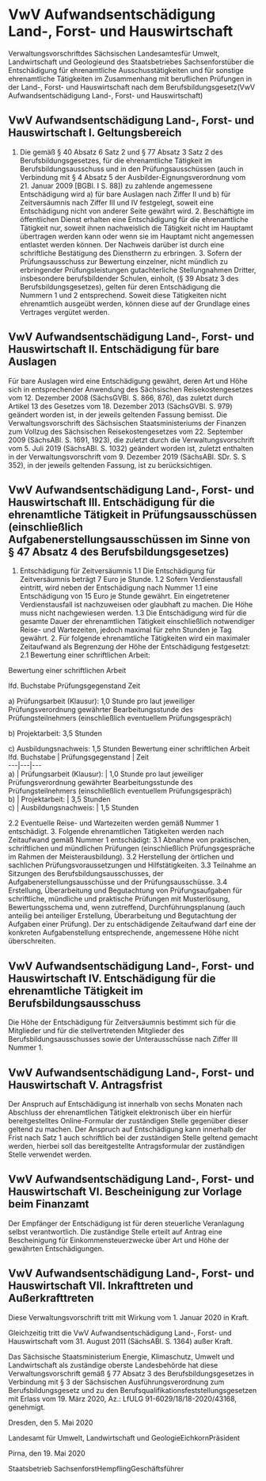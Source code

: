 # VwV Aufwandsentschädigung Land-, Forst- und Hauswirtschaft

Verwaltungsvorschriftdes Sächsischen Landesamtesfür Umwelt, Landwirtschaft und Geologieund des Staatsbetriebes Sachsenforstüber die Entschädigung für ehrenamtliche Ausschusstätigkeiten und für sonstige ehrenamtliche Tätigkeiten im Zusammenhang mit beruflichen Prüfungen in der Land-, Forst- und Hauswirtschaft nach dem Berufsbildungsgesetz(VwV Aufwandsentschädigung Land-, Forst- und Hauswirtschaft)

## VwV Aufwandsentschädigung Land-, Forst- und Hauswirtschaft I. Geltungsbereich

1. Die gemäß § 40 Absatz 6 Satz 2 und § 77 Absatz 3 Satz 2 des Berufsbildungsgesetzes, für die ehrenamtliche Tätigkeit im Berufsbildungsausschuss und in den Prüfungsausschüssen (auch in Verbindung mit § 4 Absatz 5 der Ausbilder-Eignungsverordnung vom 21. Januar 2009 [BGBl. I S. 88]) zu zahlende angemessene Entschädigung wird a) für bare Auslagen nach Ziffer II und b) für Zeitversäumnis nach Ziffer III und IV festgelegt, soweit eine Entschädigung nicht von anderer Seite gewährt wird. 2. Beschäftigte im öffentlichen Dienst erhalten eine Entschädigung für die ehrenamtliche Tätigkeit nur, soweit ihnen nachweislich die Tätigkeit nicht im Hauptamt übertragen werden kann oder wenn sie im Hauptamt nicht angemessen entlastet werden können. Der Nachweis darüber ist durch eine schriftliche Bestätigung des Dienstherrn zu erbringen. 3. Sofern der Prüfungsausschuss zur Bewertung einzelner, nicht mündlich zu erbringender Prüfungsleistungen gutachterliche Stellungnahmen Dritter, insbesondere berufsbildender Schulen, einholt, (§ 39 Absatz 3 des Berufsbildungsgesetzes), gelten für deren Entschädigung die Nummern 1 und 2 entsprechend. Soweit diese Tätigkeiten nicht ehrenamtlich ausgeübt werden, können diese auf der Grundlage eines Vertrages vergütet werden. 
## VwV Aufwandsentschädigung Land-, Forst- und Hauswirtschaft II. Entschädigung für bare Auslagen

Für bare Auslagen wird eine Entschädigung gewährt, deren Art und Höhe sich in entsprechender Anwendung des
				Sächsischen Reisekostengesetzes vom 12. Dezember 2008 (SächsGVBl. S. 866, 876), das zuletzt durch Artikel 13 des Gesetzes vom 18. Dezember 2013 (SächsGVBl. S. 979) geändert worden ist, in der jeweils geltenden Fassung bemisst. Die Verwaltungsvorschrift des Sächsischen Staatsministeriums der Finanzen zum Vollzug des Sächsischen Reisekostengesetzes vom 22. September 2009 (SächsABl. S. 1691, 1923), die zuletzt durch die Verwaltungsvorschrift vom 5. Juli 2019 (SächsABl. S. 1032) geändert worden ist, zuletzt enthalten in der Verwaltungsvorschrift vom 9. Dezember 2019 (SächsABl. SDr. S. S 352), in der jeweils geltenden Fassung, ist zu berücksichtigen.


## VwV Aufwandsentschädigung Land-, Forst- und Hauswirtschaft III. Entschädigung für die ehrenamtliche Tätigkeit in Prüfungsausschüssen (einschließlich Aufgabenerstellungsausschüssen im Sinne von § 47 Absatz 4 des Berufsbildungsgesetzes)

1. Entschädigung für Zeitversäumnis 1.1 Die Entschädigung für Zeitversäumnis beträgt 7 Euro je Stunde. 1.2 Sofern Verdienstausfall eintritt, wird neben der Entschädigung nach Nummer 1.1 eine Entschädigung von 15 Euro je Stunde gewährt. Ein eingetretener Verdienstausfall ist nachzuweisen oder glaubhaft zu machen. Die Höhe muss nicht nachgewiesen werden. 1.3 Die Entschädigung wird für die gesamte Dauer der ehrenamtlichen Tätigkeit einschließlich notwendiger Reise- und Wartezeiten, jedoch maximal für zehn Stunden je Tag gewährt. 2. Für folgende ehrenamtliche Tätigkeiten wird ein maximaler Zeitaufwand als Begrenzung der Höhe der Entschädigung festgesetzt: 2.1 Bewertung einer schriftlichen Arbeit:
			   
Bewertung einer schriftlichen Arbeit
        







lfd. Buchstabe
Prüfungsgegenstand
Zeit




a)
Prüfungsarbeit (Klausur):
1,0 Stunde pro laut jeweiliger Prüfungsverordnung gewährter Bearbeitungsstunde des Prüfungsteilnehmers (einschließlich eventuellem Prüfungsgespräch)


b)
Projektarbeit:
3,5 Stunden


c)
Ausbildungsnachweis:
1,5 Stunden Bewertung einer schriftlichen Arbeit  lfd. Buchstabe | Prüfungsgegenstand |
Zeit  
---|---|---  
a) | Prüfungsarbeit (Klausur): | 1,0 Stunde pro laut jeweiliger
Prüfungsverordnung gewährter Bearbeitungsstunde des Prüfungsteilnehmers
(einschließlich eventuellem Prüfungsgespräch)  
b) | Projektarbeit: | 3,5 Stunden  
c) | Ausbildungsnachweis: | 1,5 Stunden


2.2 Eventuelle Reise- und Wartezeiten werden gemäß Nummer 1 entschädigt. 3. Folgende ehrenamtlichen Tätigkeiten werden nach Zeitaufwand gemäß Nummer 1 entschädigt: 3.1 Abnahme von praktischen, schriftlichen und mündlichen Prüfungen (einschließlich Prüfungsgespräche im Rahmen der Meisterausbildung). 3.2 Herstellung der örtlichen und sachlichen Prüfungsvoraussetzungen und Hilfstätigkeiten. 3.3 Teilnahme an Sitzungen des Berufsbildungsausschusses, der Aufgabenerstellungsausschüsse und der Prüfungsausschüsse. 3.4 Erstellung, Überarbeitung und Begutachtung von Prüfungsaufgaben für schriftliche, mündliche und praktische Prüfungen mit Musterlösung, Bewertungsschema und, wenn zutreffend, Durchführungsplanung (auch anteilig bei anteiliger Erstellung, Überarbeitung und Begutachtung der Aufgaben einer Prüfung). Der zu entschädigende Zeitaufwand darf eine der konkreten Aufgabenstellung entsprechende, angemessene Höhe nicht überschreiten. 
## VwV Aufwandsentschädigung Land-, Forst- und Hauswirtschaft IV. Entschädigung für die ehrenamtliche Tätigkeit im Berufsbildungsausschuss

Die Höhe der Entschädigung für Zeitversäumnis bestimmt sich für die Mitglieder und für die stellvertretenden Mitglieder des Berufsbildungsausschusses sowie der Unterausschüsse nach Ziffer III Nummer 1.


## VwV Aufwandsentschädigung Land-, Forst- und Hauswirtschaft V. Antragsfrist

Der Anspruch auf Entschädigung ist innerhalb von sechs Monaten nach Abschluss der ehrenamtlichen Tätigkeit elektronisch über ein hierfür bereitgestelltes Online-Formular der zuständigen Stelle gegenüber dieser geltend zu machen. Der Anspruch auf Entschädigung kann innerhalb der Frist nach Satz 1 auch schriftlich bei der zuständigen Stelle geltend gemacht werden, hierbei soll das bereitgestellte Antragsformular der zuständigen Stelle verwendet werden.


## VwV Aufwandsentschädigung Land-, Forst- und Hauswirtschaft VI. Bescheinigung zur Vorlage beim Finanzamt

Der Empfänger der Entschädigung ist für deren steuerliche Veranlagung selbst verantwortlich. Die zuständige Stelle erteilt auf Antrag eine Bescheinigung für Einkommensteuerzwecke über Art und Höhe der gewährten Entschädigungen.


## VwV Aufwandsentschädigung Land-, Forst- und Hauswirtschaft VII. Inkrafttreten und Außerkrafttreten

Diese Verwaltungsvorschrift tritt mit Wirkung vom 1. Januar 2020 in Kraft.

Gleichzeitig tritt die VwV Aufwandsentschädigung Land-, Forst- und Hauswirtschaft vom 31. August 2011 (SächsABl. S. 1364) außer Kraft.

Das Sächsische Staatsministerium Energie, Klimaschutz, Umwelt und Landwirtschaft als zuständige oberste Landesbehörde hat diese Verwaltungsvorschrift gemäß § 77 Absatz 3 des Berufsbildungsgesetzes in Verbindung mit § 3 der Sächsischen Ausführungsverordnung zum Berufsbildungsgesetz und zu den Berufsqualifikationsfeststellungsgesetzen mit Erlass vom 19. März 2020, Az.: LfULG 91-6029/18/18-2020/43168, genehmigt.

Dresden, den 5. Mai 2020

Landesamt für Umwelt, Landwirtschaft und GeologieEichkornPräsident

Pirna, den 19. Mai 2020

Staatsbetrieb SachsenforstHempflingGeschäftsführer


